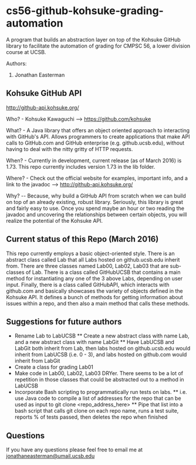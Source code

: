 # cs56-github-kohsuke-grading-automation

A program that builds an abstraction layer on top of the Kohsuke GitHub library to facilitate the automation of grading for CMPSC 56, a lower division course at UCSB.

Authors:

1. Jonathan Easterman

## Kohsuke GitHub API
http://github-api.kohsuke.org/

Who? - Kohsuke Kawaguchi --> https://github.com/kohsuke

What? - A Java library that offers an object oriented approach to interacting with GitHub's API. Allows programmers to create applications that make API calls to GitHub.com and GitHub enterprise (e.g. github.ucsb.edu), without having to deal with the nitty gritty of HTTP requests. 

When? - Currently in development, current release (as of March 2016) is 1.73. This repo currently includes version 1.73 in the lib folder.

Where? - Check out the official website for examples, important info, and a link to the javadoc --> http://github-api.kohsuke.org/

Why? -- Because, why build a GitHub API from scratch when we can build on top of an already existing, robust library. Seriously, this library is great and fairly easy to use. Once you spend maybe an hour or two reading the javadoc and uncovering the relationships between certain objects, you will realize the potential of the Kohsuke API.

## Current status of this Repo (March 2016)
This repo currently employs a basic object-oriented style. There is an abstract class called Lab that all Labs hosted on github.ucsb.edu inherit from. There are three classes named Lab00, Lab02, Lab03 that are sub-classes of Lab. There is a class called GitHubUCSB that contains a main method for instantiating any one of the 3 above Labs, depending on user input. Finally, there is a class called GitHubAPI, which interacts with github.com and basically showcases the variety of objects defined in the Kohsuke API. It defines a bunch of methods for getting information about issues within a repo, and then also a main method that calls these methods.

## Suggestions for future authors
* Rename Lab to LabUCSB
** Create a new abstract class with name Lab, and a new abstract class with name LabGit
** Have LabUCSB and LabGit both inherit from Lab, then labs hosted on github.ucsb.edu would inherit from LabUCSB (i.e. 0 - 3), and labs hosted on github.com would inherit from LabGit
* Create a class for grading Lab01
* Make code in Lab00, Lab02, Lab03 DRYer. There seems to be a lot of repetition in those classes that could be abstracted out to a method in LabUCSB
* Incorporate Bash scripting to programmatically run tests on labs.
** i.e. use Java code to compile a list of addresses for the repo that can be used as input to git clone <repo_address_here>
** Pipe that list into a bash script that calls git clone on each repo name, runs a test suite, reports % of tests passed, then deletes the repo when finished

## Questions

If you have any questions please feel free to email me at jonathaneasterman@umail.ucsb.edu

